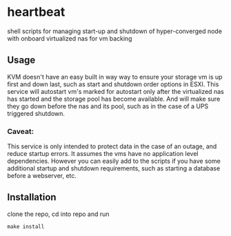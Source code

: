 # heartbeat
shell scripts for managing start-up and shutdown of hyper-converged node with onboard virtualized nas for vm backing

## Usage
KVM doesn't have an easy built in way way to ensure your storage vm is up first and down last, such as start and shutdown order options in ESXI. 
This service will autostart vm's marked for autostart only after the virtualized nas has started and the storage pool has become available.
And will make sure they go down before the nas and its pool, such as in the case of a UPS triggered shutdown.

### Caveat:
This service is only intended to protect data in the case of an outage, and reduce startup errors. It assumes the vms have no application level dependencies.
However you can easily add to the scripts if you have some additional startup and shutdown requirements, such as starting a database before a webserver, etc.

## Installation
clone the repo, cd into repo and run 

```
make install
```

